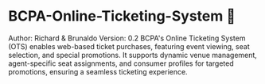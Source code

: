 # BCPA-Online-Ticketing-System 🎫
Author: Richard & Brunaldo 
Version: 0.2
BCPA's Online Ticketing System (OTS) enables web-based ticket purchases, featuring event viewing, seat selection, and special promotions. It supports dynamic venue management, agent-specific seat assignments, and consumer profiles for targeted promotions, ensuring a seamless ticketing experience.
